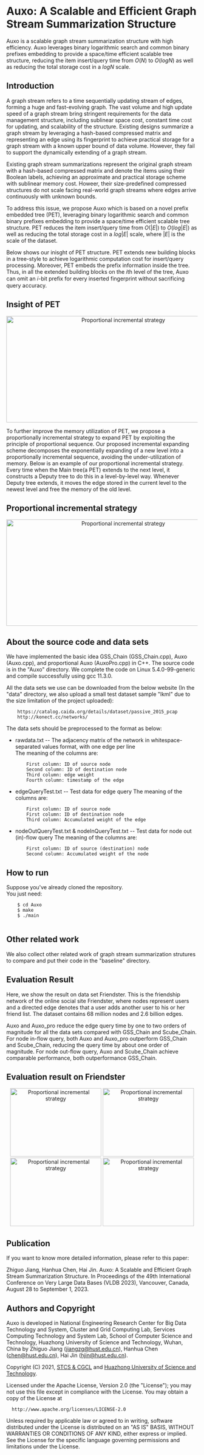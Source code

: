 # Auxo: A Scalable and Efficient Graph Stream Summarization Structure

Auxo is a scalable graph stream summarization structure with high efficiency. Auxo leverages binary logarithmic search and common binary prefixes embedding to provide a space/time efficient scalable tree structure, reducing the item insert/query time from $O(N)$ to $O(logN)$ as well as reducing the total storage cost in a $logN$ scale.

## Introduction

A graph stream refers to a time sequentially updating stream of edges, forming a huge and fast-evolving graph. The vast volume and high update speed of a graph stream bring stringent requirements for the data management structure, including sublinear space cost, constant time cost for updating, and scalability of the structure. Existing designs summarize a graph stream by leveraging a hash-based compressed matrix and representing an edge using its fingerprint to achieve practical storage for a graph stream with a known upper bound of data volume. However, they fail to support the dynamically extending of a graph stream.  

Existing graph stream summarizations represent the original graph stream with a hash-based compressed matrix and denote the items using their Boolean labels, achieving an approximate and practical storage scheme with sublinear memory cost. Howeer, their size-predefined compressed structures do not scale facing real-world graph streams where edges arrive continuously with unknown bounds.

To address this issue, we propose Auxo which is based on a novel prefix embedded tree (PET), leveraging binary logarithmic search and common binary prefixes embedding to provide a space/time efficient scalable tree structure. PET reduces the item insert/query time from $O(|E|)$ to $O(log|E|)$ as well as reducing the total storage cost in a $log|E|$ scale, where $|E|$ is the scale of the dataset.

Below shows our inisght of PET structure. PET extends new building blocks in a tree-style to achieve logarithmic computation cost for insert/query processing. Moreover, PET embeds the prefix information inside the tree. Thus, in all the extended building blocks on the 𝑖th level of the tree, Auxo can omit an 𝑖-bit prefix for every inserted fingerprint without sacrificing query accuracy.

## Insight of PET
<div align=center>
<img src="https://github.com/CGCL-codes/Auxo/blob/main/imgs/insight.png" width="600" height="280" alt="Proportional incremental strategy"/><br/>
</div>

To further improve the memory utilization of PET, we propose a proportionally incremental strategy to expand PET by exploiting the principle of proportional sequence. Our proposed incremental expanding scheme decomposes the exponentially expanding of a new level into a proportionally incremental sequence, avoiding the under-utilization of memory. Below is an example of our proportional incremental strategy. Every time when the Main tree(a PET) extends to the next level, it constructs a Deputy tree to do this in a level-by-level way. Whenever Deputy tree extends, it moves the edge stored in the current level to the newest level and free the memory of the old level.
## Proportional incremental strategy
<div align=center>
<img src="https://github.com/CGCL-codes/Auxo/blob/main/imgs/Auxo_pro.png" width="600" height="280" alt="Proportional incremental strategy"/><br/>
</div>

## About the source code and data sets

We have implemented the basic idea GSS_Chain (GSS_Chain.cpp), Auxo (Auxo.cpp), and proportional Auxo (AuxoPro.cpp) in C++. The source code is in the "Auxo" directory. We complete the code on Linux 5.4.0-99-generic and compile successfully using gcc 11.3.0.

All the data sets we use can be downloaded from the below website (In the "data" directory, we also upload a small test dataset sample "lkml" due to the size limitation of the project uploaded):  
```
    https://catalog.caida.org/details/dataset/passive_2015_pcap  
    http://konect.cc/networks/
```

The data sets should be preprocessed to the format as below:  
* rawdata.txt -- The adjacency matrix of the network in whitespace-separated values format, with one edge per line  
    The meaning of the columns are:  
    ```
        First column: ID of source node  
        Second column: ID of destination node  
        Third column: edge weight  
        Fourth column: timestamp of the edge  
     ```

* edgeQueryTest.txt -- Test data for edge query
    The meaning of the columns are:
    ```
        First column: ID of source node  
        First column: ID of destination node  
        Third column: Accumulated weight of the edge  
    ```


* nodeOutQueryTest.txt & nodeInQueryTest.txt -- Test data for node out (in)-flow query
    The meaning of the columns are:  
    ```
        First column: ID of source (destination) node  
        Second column: Accumulated weight of the node  
    ```

## How to run

Suppose you've already cloned the repository.  
You just need:
```
    $ cd Auxo  
    $ make  
    $ ./main
    
```

## Other related work

We also collect other related work of graph stream summarization strutures to compare and put their code in the "baseline" directory. 

## Evaluation Result

Here, we show the result on data set Friendster. This is the friendship network of the online social site Friendster, where nodes represent users and a directed
edge denotes that a user adds another user to his or her friend list. The dataset contains 68 million nodes and 2.6 billion edges.

Auxo and Auxo_pro reduce the edge query time by one to two orders of magnitude for all the data sets compared with GSS_Chain and Scube_Chain. For node in-flow query, both Auxo and Auxo_pro outperform GSS_Chain and Scube_Chain, reducing the query time by about one order of magnitude. For node out-flow query, Auxo and Scube_Chain achieve comparable performance, both outperformance GSS_Chain.

## Evaluation result on Friendster
<div align=center>
<img src="https://github.com/CGCL-codes/Auxo/blob/main/imgs/insert_f.png" width="240" height="180" alt="Proportional incremental strategy"/>
<img src="https://github.com/CGCL-codes/Auxo/blob/main/imgs/edge_f.png" width="240" height="180" alt="Proportional incremental strategy"/>
<img src="https://github.com/CGCL-codes/Auxo/blob/main/imgs/nodein_f.png" width="240" height="180" alt="Proportional incremental strategy"/>
<img src="https://github.com/CGCL-codes/Auxo/blob/main/imgs/nodeout_f.png" width="240" height="180" alt="Proportional incremental strategy"/><br/>
</div>


## Publication

If you want to know more detailed information, please refer to this paper:

Zhiguo Jiang, Hanhua Chen, Hai Jin. Auxo: A Scalable and Efficient Graph Stream Summarization Structure. In Proceedings of the 49th International Conference on Very Large Data Bases (VLDB 2023), Vancouver, Canada, August 28 to September 1, 2023.

## Authors and Copyright

Auxo is developed in National Engineering Research Center for Big Data Technology and System, Cluster and Grid Computing Lab, Services Computing Technology and System Lab, School of Computer Science and Technology, Huazhong University of Science and Technology, Wuhan, China by Zhiguo Jiang (jiangzg@hust.edu.cn), Hanhua Chen (chen@hust.edu.cn), Hai Jin (hjin@hust.edu.cn).

Copyright (C) 2021, [STCS & CGCL](http://grid.hust.edu.cn/) and [Huazhong University of Science and Technology](https://www.hust.edu.cn/).

Licensed under the Apache License, Version 2.0 (the "License"); you may not use this file except in compliance with the License. You may obtain a copy of the License at

```
  http://www.apache.org/licenses/LICENSE-2.0
```
Unless required by applicable law or agreed to in writing, software distributed under the License is distributed on an "AS IS" BASIS, WITHOUT WARRANTIES OR CONDITIONS OF ANY KIND, either express or implied. See the License for the specific language governing permissions and limitations under the License.
